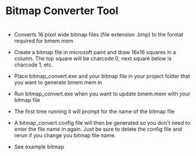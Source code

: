 
#                           #
#   Bitmap Converter Tool   #
#                           #



- Converts 16 pixel wide bitmap files (file extension .bmp) to the format 
required for bmem.mem

- Create a bitmap file in microsoft paint and draw 16x16 squares in a column. 
The top square will be charcode 0, next square below is charcode 1, etc.

- Place bitmap_convert.exe and your bitmap file in your project folder that 
you want to generate bmem.mem in

- Run bitmap_convert.exe when you want to update bmem.mem with your bitmap file

- The first time running it will prompt for the name of the bitmap file

- A bitmap_convert.config file will then be generated so you don't need to enter
the file name in again. Just be sure to delete the config file and rerun if you 
change you bitmap file name.

- See example bitmap
